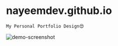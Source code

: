 # nayeemdev.github.io
```
My Personal Portfolio Design😍
```
![demo-screenshot](https://user-images.githubusercontent.com/40033062/116863765-98f82280-ac28-11eb-8fb0-adaa4e81126b.png)
